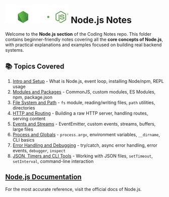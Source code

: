 # ![Node.js Logo](../assets/nodejs-logo.svg) Node.js Notes

Welcome to the **Node.js section** of the Coding Notes repo. This folder contains beginner-friendly notes covering all the **core concepts of Node.js**, with practical explanations and examples focused on building real backend systems.

## 📚 Topics Covered

1. [Intro and Setup](./01_Basics.md) - What is Node.js, event loop, installing Node/npm, REPL usage
2. [Modules and Packages](./02_Modules-and-Packages.md) - CommonJS, custom modules, ES Modules, npm, package.json
3. [File System and Path](./03_FileSystem-and-Path.md) - `fs` module, reading/writing files, `path` utilities, directories
4. [HTTP and Routing](./04_HTTP-and-Routing.md) - Building a raw HTTP server, handling routes, serving content
5. [Events and Streams](./05_Events-and-Streams.md) - EventEmitter, custom events, streams, buffers, large files
6. [Process and Globals](./06_Process-and-Globals.md) - `process.argv`, environment variables, `__dirname`, CLI basics
7. [Error Handling and Debugging](./07_Error-Handling-and-Debugging.md) - try/catch, async error handling, error events, `debugger`, `inspect`
8. [JSON, Timers and CLI Tools](./08_JSON-Timers-CLI.md) - Working with JSON files, `setTimeout`, `setInterval`, command-line interaction

## [Node.js Documentation](https://nodejs.org/docs/latest/api/)

For the most accurate reference, visit the official docs of Node.js.
